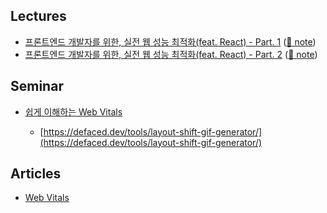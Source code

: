 ## Lectures

- [프론트엔드 개발자를 위한, 실전 웹 성능 최적화(feat. React) - Part. 1](https://www.inflearn.com/course/%EC%9B%B9-%EC%84%B1%EB%8A%A5-%EC%B5%9C%EC%A0%81%ED%99%94-%EB%A6%AC%EC%95%A1%ED%8A%B8-1) ([🔗 note](https://github.com/dkmqflx/web-performance-optimization-study))
- [프론트엔드 개발자를 위한, 실전 웹 성능 최적화(feat. React) - Part. 2](https://www.inflearn.com/course/%EC%9B%B9-%EC%84%B1%EB%8A%A5-%EC%B5%9C%EC%A0%81%ED%99%94-%EB%A6%AC%EC%95%A1%ED%8A%B8-2) ([🔗 note](https://github.com/dkmqflx/web-performance-optimization-study))

## Seminar

- [쉽게 이해하는 Web Vitals](https://www.youtube.com/watch?v=g9UG2fIHvbY&list=PLGk6-UFPJT2XnhxgIuaC3423-loarOaZa&index=3)

  - [https://defaced.dev/tools/layout-shift-gif-generator/](https://defaced.dev/tools/layout-shift-gif-generator/)

## Articles

- [Web Vitals](https://web.dev/articles/vitals)
